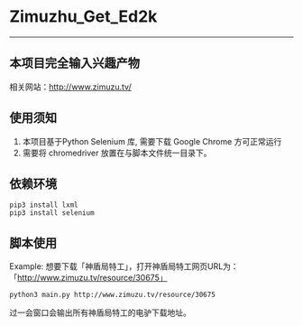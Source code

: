 # Zimuzhu_Get_Ed2k
---
## 本项目完全输入兴趣产物
相关网站：http://www.zimuzu.tv/

## 使用须知

1. 本项目基于Python Selenium 库, 需要下载 Google Chrome 方可正常运行
2. 需要将 chromedriver 放置在与脚本文件统一目录下。

## 依赖环境
```Shell
pip3 install lxml
pip3 install selenium
```
## 脚本使用
Example:
    想要下载「神盾局特工」，打开神盾局特工网页URL为：「http://www.zimuzu.tv/resource/30675」

```Shell
python3 main.py http://www.zimuzu.tv/resource/30675
```
过一会窗口会输出所有神盾局特工的电驴下载地址。






